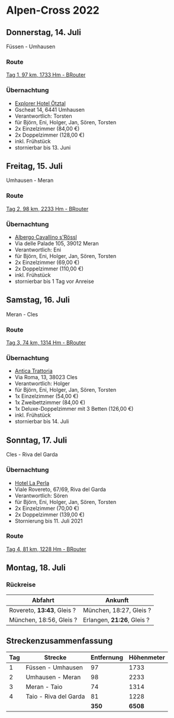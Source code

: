 # Alpen-Cross 2022

## Donnerstag, 14. Juli

Füssen - Umhausen

### Route

[Tag 1, 97 km, 1733 Hm - BRouter](http://brouter.de/brouter-web/#map=11/47.1909/11.0577/osm-mapnik-german_style&lonlats=10.697916,47.570142;10.643005,47.286216;10.794196,47.210153;10.927545,47.139775&profile=fastbike)

### Übernachtung

- [Explorer Hotel Ötztal](https://www.explorer-hotels.com/oetztal/)
- Gscheat 14, 6441 Umhausen
- Verantwortlich: Torsten
- für Björn, Eni, Holger, Jan, Sören, Torsten
- 2x Einzelzimmer (84,00 €)
- 2x Doppelzimmer (128,00 €)
- inkl. Frühstück
- stornierbar bis 13. Juni

## Freitag, 15. Juli

Umhausen - Meran

### Route

[Tag 2, 98 km, 2233 Hm - BRouter](http://brouter.de/brouter-web/#map=10/46.8344/11.3667/osm-mapnik-german_style&lonlats=10.927534,47.139771;10.966244,47.061995;11.16389,46.662115&profile=fastbike)

### Übernachtung

- [Albergo Cavallino s'Rössl](https://www.booking.com/hotel/it/albergo-cavallino-s-rossl.de.html)
- Via delle Palade 105, 39012 Meran
- Verantwortlich: Eni
- für Björn, Eni, Holger, Jan, Sören, Torsten
- 2x Einzelzimmer (69,00 €)
- 2x Doppelzimmer (110,00 €)
- inkl. Frühstück
- stornierbar bis 1 Tag vor Anreise

## Samstag, 16. Juli

Meran - Cles

### Route

[Tag 3, 74 km, 1314 Hm - BRouter](http://brouter.de/brouter-web/#map=11/46.4111/11.2438/osm-mapnik-german_style&lonlats=11.16389,46.662115;11.172066,46.641072;11.180112,46.628206;11.298409,46.476497;11.257553,46.427674;11.23601,46.410844;11.23498,46.410226;11.195798,46.414337;11.162109,46.419014;11.154943,46.428661;11.066966,46.32112&profile=fastbike)  

### Übernachtung

- [Antica Trattoria](http://www.anticatrattoriacles.com/)
- Via Roma, 13, 38023 Cles 
- Verantwortlich: Holger
- für Björn, Eni, Holger, Jan, Sören, Torsten
- 1x Einzelzimmer (54,00 €)
- 1x Zweibettzimmer (84,00 €)
- 1x Deluxe-Doppelzimmer mit 3 Betten (126,00 €)
- inkl. Frühstück
- stornierbar bis 14. Juli

## Sonntag, 17. Juli

Cles - Riva del Garda

### Übernachtung

- [Hotel La Perla](http://www.hotellaperla.com/de)
- Viale Rovereto, 67/69, Riva del Garda
- Verantwortlich: Sören
- für Björn, Eni, Holger, Jan, Sören, Torsten
- 2x Einzelzimmer (70,00 €)
- 2x Doppelzimmer (139,00 €)
- Stornierung bis 11. Juli 2021

### Route

[Tag 4, 81 km, 1228 Hm - BRouter](http://brouter.de/brouter-web/#map=10/46.2374/11.1566/osm-mapnik-german_style&lonlats=11.066751,46.321215;10.971887,46.146123;10.885048,46.044967;10.950623,46.04074;10.842991,45.884234&profile=fastbike)

## Montag, 18. Juli

### Rückreise

| Abfahrt | Ankunft |
| ------- | ------- |
| Rovereto, **13:43**, Gleis ? | München, 18:27, Gleis ? |
| München, 18:56, Gleis ? | Erlangen, **21:26**, Gleis ? |

## Streckenzusammenfassung

| Tag | Strecke               | Entfernung | Höhenmeter |
| --- | --------------------- | ---------- | ---------- |
| 1   | Füssen - Umhausen     | 97         | 1733       |
| 2   | Umhausen - Meran      | 98         | 2233       |
| 3   | Meran - Taio          | 74         | 1314       |
| 4   | Taio - Riva del Garda | 81         | 1228       |
|     |                       | **350**    | **6508**   |
